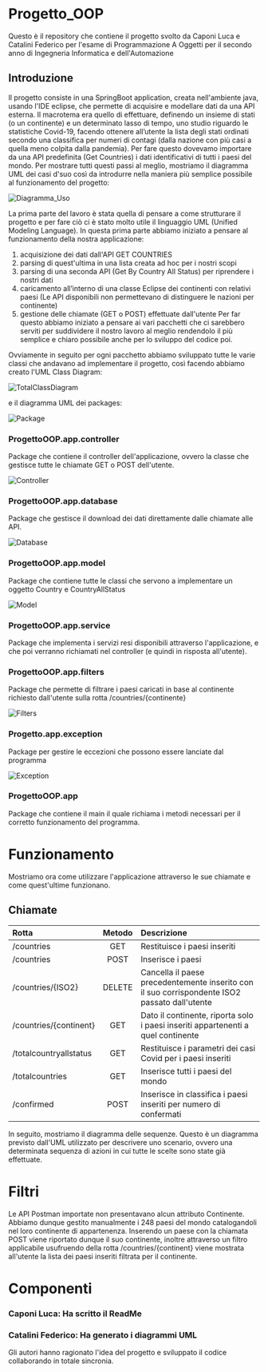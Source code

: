 # Progetto_OOP
Questo è il repository che contiene il progetto svolto da Caponi Luca e Catalini Federico 
per l'esame di Programmazione A Oggetti per il secondo anno di Ingegneria Informatica e dell'Automazione

## Introduzione
Il progetto consiste in una SpringBoot application, creata nell'ambiente java, usando l'IDE eclipse, che permette di acquisire e modellare dati da una API esterna. Il macrotema era quello di effettuare, definendo un insieme di stati (o un continente) e un determinato lasso di tempo, uno studio riguardo le statistiche Covid-19, facendo ottenere all’utente la lista degli stati ordinati secondo una classifica per numeri di contagi (dalla nazione con più casi a quella meno colpita dalla pandemia). Per fare questo dovevamo importare da una API predefinita (Get Countries) i dati identificativi di tutti i paesi del mondo. 
Per mostrare tutti questi passi al meglio, mostriamo il diagramma UML dei casi d'suo così da introdurre nella maniera più semplice possibile al funzionamento del progetto:

![Diagramma_Uso](https://user-images.githubusercontent.com/64077382/97055743-bb2d2b80-1587-11eb-8262-c1001011535e.png)



La prima parte del lavoro è stata quella di pensare a come strutturare il progetto e per fare ciò ci è stato molto utile il linguaggio UML (Unified Modeling Language). In questa prima parte abbiamo iniziato a pensare al funzionamento della nostra applicazione:
1.	acquisizione dei dati dall'API GET COUNTRIES
2.	parsing di quest'ultima in una lista creata ad hoc per i nostri scopi
3.	parsing di una seconda API (Get By Country All Status) per riprendere i nostri dati
4.	caricamento all’interno di una classe Eclipse dei continenti con relativi paesi (Le API disponibili non permettevano di distinguere le nazioni per continente)   
5.	gestione delle chiamate (GET o POST) effettuate dall'utente
Per far questo abbiamo iniziato a pensare ai vari pacchetti che ci sarebbero serviti per suddividere il nostro lavoro al meglio rendendolo il più semplice e chiaro possibile anche per lo sviluppo del codice poi.


Ovviamente in seguito per ogni pacchetto abbiamo sviluppato tutte le varie classi che andavano ad implementare il progetto, così facendo abbiamo creato l'UML Class Diagram:

![TotalClassDiagram](https://user-images.githubusercontent.com/64077382/97055924-10693d00-1588-11eb-887e-5955cdeeb761.png)

e il diagramma UML dei packages:

![Package](https://user-images.githubusercontent.com/64077382/97056034-4c9c9d80-1588-11eb-9e38-cc1a7ccc3187.png)




### ProgettoOOP.app.controller
Package che contiene il controller dell'applicazione, ovvero la classe che gestisce tutte le chiamate GET o POST dell'utente.

![Controller](https://user-images.githubusercontent.com/64077382/97056185-a7ce9000-1588-11eb-821c-5c3a307461f9.png)


### ProgettoOOP.app.database
Package che gestisce il download dei dati direttamente dalle chiamate alle API.

![Database](https://user-images.githubusercontent.com/64077382/97056231-c2a10480-1588-11eb-8122-3fd7a32dbd8e.png)


### ProgettoOOP.app.model
Package che contiene tutte le classi che servono a implementare un oggetto Country e CountryAllStatus

![Model](https://user-images.githubusercontent.com/64077382/97056663-cda86480-1589-11eb-8659-5b8798b8acbe.png)

### ProgettoOOP.app.service
Package che implementa i servizi resi disponibili attraverso l'applicazione, e che poi verranno richiamati nel controller (e quindi in risposta all'utente).

### ProgettoOOP.app.filters
Package che permette di filtrare i paesi caricati in base al continente richiesto dall'utente sulla rotta /countries/{continente}

![Filters](https://user-images.githubusercontent.com/64077382/97056547-8de17d00-1589-11eb-953f-b8b40f5e4b82.png)

### Progetto.app.exception
Package per gestire le eccezioni che possono essere lanciate dal programma

![Exception](https://user-images.githubusercontent.com/64077382/97056348-0d228100-1589-11eb-8cd5-a9d39453182f.png)

### ProgettoOOP.app
Package che contiene il main il quale richiama i metodi necessari per il corretto funzionamento del programma.


# Funzionamento
Mostriamo ora come utilizzare l'applicazione attraverso le sue chiamate e come quest'ultime funzionano.

## Chiamate
| Rotta| Metodo | Descrizione |
| :------------- |:----:| :------------- |
| /countries | GET  | Restituisce i paesi inseriti |
| /countries | POST  | Inserisce i paesi |
| /countries/{ISO2} | DELETE  | Cancella il paese precedentemente inserito con il suo corrispondente ISO2 passato dall'utente|
| /countries/{continent}| GET | Dato il continente, riporta solo i paesi inseriti appartenenti a quel continente|
| /totalcountryallstatus | GET  | Restituisce i parametri dei casi Covid per i paesi inseriti |
| /totalcountries | GET  | Inserisce tutti i paesi del mondo |
| /confirmed | POST  | Inserisce in classifica i paesi inseriti per numero di confermati|



In seguito, mostriamo il diagramma delle sequenze. Questo è un diagramma previsto dall'UML utilizzato per descrivere uno scenario, 
ovvero una determinata sequenza di azioni in cui tutte le scelte sono state già effettuate.


 # Filtri
 Le API Postman importate non presentavano alcun attributo Continente. Abbiamo dunque gestito manualmente i 248 paesi del mondo catalogandoli nel loro continente di appartenenza.
Inserendo un paese con la chiamata POST viene riportato dunque il suo continente, inoltre attraverso un filtro applicabile usufruendo della rotta /countries/{continent} viene mostrata all'utente la lista dei paesi inseriti filtrata per il continente.


# Componenti

### Caponi Luca: Ha scritto il ReadMe
### Catalini Federico: Ha generato i diagrammi UML

Gli autori hanno ragionato l'idea del progetto e sviluppato il codice 
collaborando in totale sincronia.  



















